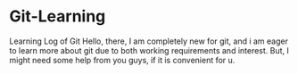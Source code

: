 # Git-Learning
Learning Log of Git
Hello, there, I am completely new for git, and i am eager to learn more about git due to both working requirements and interest. 
But, I might need some help from you guys, if it is convenient for u. 
